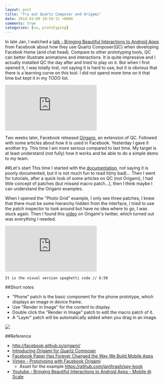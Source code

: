 ```yaml
---
layout: post
title: "Try out Quartz Composer and Origami"
date: 2014-03-09 19:59:11 +0800
comments: true
categories: [ux, prototyping]
---
```


In late Jan, I watched a [talk - Bringing Beautiful Interactions to Android Apps](https://www.youtube.com/watch/?v=s5kNm-DgyjY) from Facebook about how they use Quartz Composer(QC) when developing Facebok Home (and chat head). Compare to other prototyping tools, QC can better illustrate animations and interactions. It is quite impressive and I actually installed QC the day after and tried to play on it. But when I first opened it, I was totally lost, not saying it is hard to use, but it is obvious that there is a learning curve on this tool. I did not spend more time on it that time but kept it in my TODO list.

<div class="video-container">
<iframe src="http://www.youtube.com/embed/s5kNm-DgyjY" frameborder="0" allowfullscreen></iframe>
</div>

Two weeks later, Facebook released [Origami](http://facebook.github.io/origami/), an extension of QC. Followed with some articles about how it is used in Facebook. Yesterday I gave it another try. This time I am more serious compared to last time. My target is at least understand (not fully) how it works and be able to do a simple demo to my team. 

##Let's start
This time I started with the [documentation](https://developer.apple.com/library/mac/documentation/graphicsimaging/conceptual/quartzcomposeruserguide/qc_intro/qc_intro.html), not saying it is poorly documented, but it is not much fun to read it(my bad)... Then I went for tutorials, after a quick look of some articles on QC (not Origami), I had little concept of patches (but missed macro patch...), then I think maybe I can understand the Origami examples.

When I opened the "Photo Grid" example, I only see three patches, I knew that there must be some hierarchy hidden from the interface, I tried to use the patch inspector to look around but have no idea where to go, I was stuck again. Then I found this [video](http://vimeo.com/85578380) on Origami's twitter, which turned out was everything I needed.

<div class="video-container">
<iframe src="http://player.vimeo.com/video/85578380" frameborder="0" webkitallowfullscreen mozallowfullscreen allowfullscreen></iframe> 
</div>

    It is the visual version spaghetti code // 6:50

##Short notes

* "Phone" patch is the basic component for the phone prototype, which displays an image in device frame.
* Use "Render in Image" for the content to display.
* Double click the "Render in Image" patch to edit the macro patch of it.
* A "Layer" patch will be automatically added when you drag in an image.

<img src="{{root_url}}/images/posts/20140309/qc-1.jpg"/></p>

##Reference
* http://facebook.github.io/origami/
* [Introducing Origami for Quartz Composer](https://medium.com/the-year-of-the-looking-glass/f1173d0bd181)
* [Facebook Paper Has Forever Changed the Way We Build Mobile Apps](http://www.wired.com/wiredenterprise/2014/03/facebook-paper/)
* [Vimeo - Prototyping with Facebook Origami](http://vimeo.com/85578380)
    * Asset for the example https://github.com/jaythrash/spy-book
* [Youtube - Bringing Beautiful Interactions to Android Apps - Mobile @ Scale](https://www.youtube.com/watch/?v=s5kNm-DgyjY)
